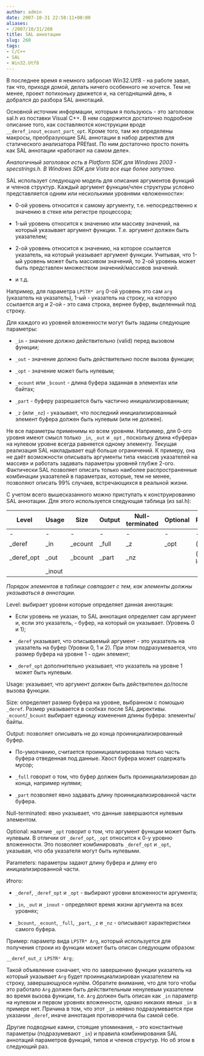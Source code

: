 ```yaml
---
author: admin
date: 2007-10-31 22:58:11+00:00
aliases:
- /2007/10/31/260
title: SAL аннотации
slug: 260
tags:
- C/C++
- SAL
- Win32.Utf8
---
```


В последнее время я немного забросил Win32.Utf8 - на работе завал, так что, приходя домой, делать ничего особенного не хочется. Тем не менее, проект потихоньку движется и, на сегодняшний день, я добрался до разбора SAL аннотаций. 

Основной источник информации, которым я пользуюсь - это заголовок sal.h из поставки Visual C++. В нем содержится достаточно подробное описание того, как составляются конструкции вроде `__deref_inout_ecount_part_opt`. Кроме того, там же определены макросы, преобразующие SAL аннотации в набор директив для статического анализатора PREfast. По ним достаточно просто понять как SAL аннотации «работают на самом деле». 

_Аналогичный заголовок есть в Platform SDK для Windows 2003 - specstrings.h. В Windows SDK для Vista все еще более запутано._

<!--more-->

SAL использует следующую модель для описания аргументов функций и членов структур. Каждый аргумент функции/член структуры условно представляется одним или несколькими уровнями «вложенности»: 

  * 0-ой уровень относится к самому аргументу, т.е. непосредственно к значению в стеке или регистре процессора; 

  * 1-ый уровень относится к значению или массиву значений, на который указывает аргумент функции. Т.е. аргумент должен быть указателем; 

  * 2-ой уровень относится к значению, на которое ссылается указатель, на который указывает аргумент функции. Учитывая, что 1-ый уровень может быть массивом значений, то 2-ой уровень может быть представлен множеством значений/массивов значений. 

  * и т.д. 

Например, для параметра `LPSTR* arg` 0-ой уровень это сам `arg` (указатель на указатель), 1-ый - указатель на строку, на которую ссылается arg и 2-ой - это сама строка, вернее буфер, выделенный под строку. 

Для каждого из уровней вложенности могут быть заданы следующие параметры: 

  * `_in` - значение должно действительно (valid) перед вызовом функции; 

  * `_out` - значение должно быть действительно после вызова функции; 

  * `_opt` - значение может быть нулевым; 

  * `_ecount` или `_bcount` - длина буфера заданная в элементах или байтах; 

  * `_part` - буферу разрешается быть частично инициализированным; 

  * `_z` (или `_nz`) - указывает, что последний инициализированный элемент буфера должен быть нулевым (или не должен). 

Не все параметры применимы ко всем уровням. Например, для 0-ого уровня имеют смысл только `_in`, `_out` и `_opt` , поскольку длина «буфера» на нулевом уровне всегда равняется одному элементу. Текущая реализация SAL накладывает ещё больше ограничений. К примеру, она не даёт возможности описывать аргументы типа «массив указателей на массив» и работать задавать параметры уровней глубже 2-ого. Фактически SAL позволяет описать только наиболее распространенные комбинации указателей в параметрах, которые, тем не менее, позволяют описать 99% случаев, встречающихся в реальной жизни. 

С учетом всего вышесказанного можно приступать к конструированию SAL аннотации. Для этого используется следующая таблица (из sal.h): 

| Level      | Usage  | Size    | Output | Null-terminated | Optional | Parameters     |
| ---------- | ------ | ------- | ------ | --------------- | -------- | -------------- |
| -          | -      | -       | -      | -               | -        | -              |
| _deref     | _in    | _ecount | _full  | _z              | _opt     | (size)         |
| _deref_opt | _out   | _bcount | _part  | _nz             |          | (size, length) |
|            | _inout |         |        |                 |          |                |

_Порядок элементов в таблице совпадает с тем, как элементы должны указываться в аннотации._

Level: выбирает уровни которые определяет данная аннотация: 

  * Если уровень не указан, то SAL аннотация определяет сам аргумент и, если это указатель, - буфер, на который он указывает. (Уровень 0 и 1); 

  * `_deref` указывает, что описываемый аргумент - это указатель на указатель на буфер (Уровни 0, 1 и 2). При этом подразумевается, что размер буфера на уровне 1 - один элемент; 

  * `_deref_opt` дополнительно указывает, что указатель на уровне 1 может быть нулевым. 

Usage: указывает, что аргумент должен быть действителен до/после вызова функции. 

Size: определяет размер буфера на уровне, выбранном с помощью `_deref`. Размер указывается в скобках после SAL директивы. `_ecount`/`_bcount` выбирает единицу изменения длины буфера: элементы/байты. 

Output: позволяет описывать не до конца проинициализированный буфер. 

  * По-умолчанию, считается проинициализирована только часть буфера отведенная под данные. Хвост буфера может содержать мусор; 

  * `_full` говорит о том, что буфер должен быть проинициализирован до конца, например нулями; 

  * `_part` позволяет явно задавать длину проинициализированной части буфера. 

Null-terminated: явно указывает, что данные завершаются нулевым элементом. 

Optional: наличие `_opt` говорит о том, что аргумент функции может быть нулевым. В отличии от `_deref_opt`, `_opt` относится к 0-у уровню вложенности. Это позволяет комбинировать `_deref_opt` и `_opt`, указывая, что оба указателя могут быть нулевыми. 

Parameters: параметры задают длину буфера и длину его инициализированной части. 

Итого: 

  * `_deref`, `_deref_opt` и `_opt` - выбирают уровни вложенности аргумента; 

  * `_in`, `_out` и `_inout` - определяют время жизни аргумента на всех уровнях; 

  * `_bcount`, `_ecount`, `_full`, `_part`, `_z` и `_nz` - описывают характеристики самого буфера. 

Пример: параметр вида `LPSTR* Arg`, который используется для получения строки из функции может быть описан следующим образом: 

```cpp
__deref_out_z LPSTR* Arg;
```

Такой объявление означает, что по завершению функции указатель на который указывает `Arg` будет проинициализирован указателем на строку, завершающуюся нулём. Обратите внимание, что для того чтобы это работало `Arg` должен быть действительным ненулевым указателем во время вызова функции, т.е. `Arg` должен быть описан как `_in` параметр на нулевом и первом уровнях вложенности, однако никаких явных `_in` в примере нет. Причина в том, что этот `_in` неявно подразумевается при указании `_deref`, иначе аннотация противоречила бы самой себе. 

Другие подводные камни, стоящие упоминания, - это константные параметры (подразумевают `_in`) и правила комбинирования SAL аннотаций параметров функций, типов и членов структур. Но об этом в следующий раз. 
